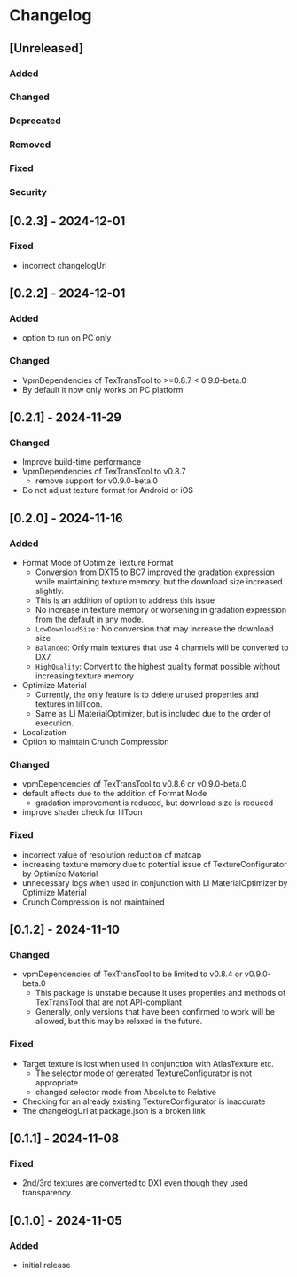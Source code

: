 # Changelog

## [Unreleased]
### Added

### Changed

### Deprecated

### Removed

### Fixed

### Security
## [0.2.3] - 2024-12-01
### Fixed
- incorrect changelogUrl

## [0.2.2] - 2024-12-01
### Added
- option to run on PC only

### Changed
- VpmDependencies of TexTransTool to >=0.8.7 < 0.9.0-beta.0
- By default it now only works on PC platform

## [0.2.1] - 2024-11-29
### Changed
- Improve build-time performance
- VpmDependencies of TexTransTool to v0.8.7
    - remove support for v0.9.0-beta.0
- Do not adjust texture format for Android or iOS

## [0.2.0] - 2024-11-16
### Added
- Format Mode of Optimize Texture Format
    - Conversion from DXT5 to BC7 improved the gradation expression while maintaining texture memory, but the download size increased slightly.
    - This is an addition of option to address this issue
    - No increase in texture memory or worsening in gradation expression from the default in any mode.
    - `LowDownloadSize:` No conversion that may increase the download size
    - `Balanced`: Only main textures that use 4 channels will be converted to DX7.
    - `HighQuality`: Convert to the highest quality format possible without increasing texture memory
- Optimize Material
    - Currently, the only feature is to delete unused properties and textures in lilToon.
    - Same as LI MaterialOptimizer, but is included due to the order of execution.
- Localization
- Option to maintain Crunch Compression

### Changed
- vpmDependencies of TexTransTool to v0.8.6 or v0.9.0-beta.0
- default effects due to the addition of Format Mode
    - gradation improvement is reduced, but download size is reduced
- improve shader check for lilToon

### Fixed
- incorrect value of resolution reduction of matcap
- increasing texture memory due to potential issue of TextureConfigurator by Optimize Material
- unnecessary logs when used in conjunction with LI MaterialOptimizer by Optimize Material
- Crunch Compression is not maintained

## [0.1.2] - 2024-11-10
### Changed
- vpmDependencies of TexTransTool to be limited to v0.8.4 or v0.9.0-beta.0
    - This package is unstable because it uses properties and methods of TexTransTool that are not API-compliant
    - Generally, only versions that have been confirmed to work will be allowed, but this may be relaxed in the future.

### Fixed
- Target texture is lost when used in conjunction with AtlasTexture etc.
    - The selector mode of generated TextureConfigurator is not appropriate.
    - changed selector mode from Absolute to Relative
- Checking for an already existing TextureConfigurator is inaccurate
- The changelogUrl at package.json is a broken link

## [0.1.1] - 2024-11-08
### Fixed
- 2nd/3rd textures are converted to DX1 even though they used transparency.

## [0.1.0] - 2024-11-05
### Added
- initial release
